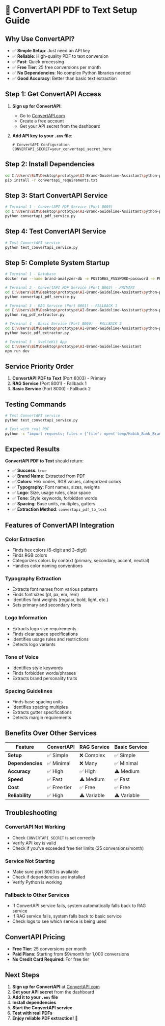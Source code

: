 # 🔄 ConvertAPI PDF to Text Setup Guide

## **Why Use ConvertAPI?**

- ✅ **Simple Setup**: Just need an API key
- ✅ **Reliable**: High-quality PDF to text conversion
- ✅ **Fast**: Quick processing
- ✅ **Free Tier**: 25 free conversions per month
- ✅ **No Dependencies**: No complex Python libraries needed
- ✅ **Good Accuracy**: Better than basic text extraction

## **Step 1: Get ConvertAPI Access**

1. **Sign up for ConvertAPI**:
   - Go to [ConvertAPI.com](https://www.convertapi.com/)
   - Create a free account
   - Get your API secret from the dashboard

2. **Add API key to your `.env` file**:
   ```env
   # ConvertAPI Configuration
   CONVERTAPI_SECRET=your_convertapi_secret_here
   ```

## **Step 2: Install Dependencies**

```bash
cd C:\Users\BiM\Desktop\prototype\AI-Brand-Guideline-Assistant\python-pdf-service
pip install -r convertapi_requirements.txt
```

## **Step 3: Start ConvertAPI Service**

```bash
# Terminal 1 - ConvertAPI PDF Service (Port 8003)
cd C:\Users\BiM\Desktop\prototype\AI-Brand-Guideline-Assistant\python-pdf-service
python convertapi_pdf_service.py
```

## **Step 4: Test ConvertAPI Service**

```bash
# Test ConvertAPI service
python test_convertapi_service.py
```

## **Step 5: Complete System Startup**

```bash
# Terminal 1 - Database
docker run --name brand-analyzer-db -e POSTGRES_PASSWORD=password -e POSTGRES_DB=brand_analyzer -p 5432:5432 -d postgres:16

# Terminal 2 - ConvertAPI PDF Service (Port 8003) - PRIMARY
cd C:\Users\BiM\Desktop\prototype\AI-Brand-Guideline-Assistant\python-pdf-service
python convertapi_pdf_service.py

# Terminal 3 - RAG Service (Port 8001) - FALLBACK 1
cd C:\Users\BiM\Desktop\prototype\AI-Brand-Guideline-Assistant\python-pdf-service
python rag_pdf_extractor.py

# Terminal 4 - Basic Service (Port 8000) - FALLBACK 2
cd C:\Users\BiM\Desktop\prototype\AI-Brand-Guideline-Assistant\python-pdf-service
python basic_pdf_extractor.py

# Terminal 5 - SvelteKit App
cd C:\Users\BiM\Desktop\prototype\AI-Brand-Guideline-Assistant
npm run dev
```

## **Service Priority Order**

1. **ConvertAPI PDF to Text** (Port 8003) - Primary
2. **RAG Service** (Port 8001) - Fallback 1
3. **Basic Service** (Port 8000) - Fallback 2

## **Testing Commands**

```bash
# Test ConvertAPI service
python test_convertapi_service.py

# Test with real PDF
python -c "import requests; files = {'file': open('temp/Habib_Bank_Brand_Guidelines.pdf', 'rb')}; data = {'company_name': 'Habib Bank'}; r = requests.post('http://localhost:8003/extract-brand-guidelines', files=files, data=data); print('ConvertAPI Response:', r.json() if r.status_code == 200 else f'Error {r.status_code}: {r.text}')"
```

## **Expected Results**

**ConvertAPI PDF to Text** should return:
- ✅ **Success**: `true`
- ✅ **Brand Name**: Extracted from PDF
- ✅ **Colors**: Hex codes, RGB values, categorized colors
- ✅ **Typography**: Font names, sizes, weights
- ✅ **Logo**: Size, usage rules, clear space
- ✅ **Tone**: Style keywords, forbidden words
- ✅ **Spacing**: Base units, multiples, gutters
- ✅ **Extraction Method**: `convertapi_pdf_to_text`

## **Features of ConvertAPI Integration**

### **Color Extraction**
- Finds hex colors (6-digit and 3-digit)
- Finds RGB colors
- Categorizes colors by context (primary, secondary, accent, neutral)
- Handles color naming conventions

### **Typography Extraction**
- Extracts font names from various patterns
- Finds font sizes (pt, px, em, rem)
- Identifies font weights (regular, bold, light, etc.)
- Sets primary and secondary fonts

### **Logo Information**
- Extracts logo size requirements
- Finds clear space specifications
- Identifies usage rules and restrictions
- Detects logo variants

### **Tone of Voice**
- Identifies style keywords
- Finds forbidden words/phrases
- Extracts brand personality traits

### **Spacing Guidelines**
- Finds base spacing units
- Identifies spacing multiples
- Extracts gutter specifications
- Detects margin requirements

## **Benefits Over Other Services**

| Feature | ConvertAPI | RAG Service | Basic Service |
|---------|------------|-------------|---------------|
| **Setup** | ✅ Simple | ❌ Complex | ✅ Simple |
| **Dependencies** | ✅ Minimal | ❌ Many | ✅ Minimal |
| **Accuracy** | ✅ High | ✅ High | ⚠️ Medium |
| **Speed** | ✅ Fast | ⚠️ Medium | ✅ Fast |
| **Cost** | ✅ Free tier | ✅ Free | ✅ Free |
| **Reliability** | ✅ High | ⚠️ Variable | ⚠️ Variable |

## **Troubleshooting**

### **ConvertAPI Not Working**
- Check `CONVERTAPI_SECRET` is set correctly
- Verify API key is valid
- Check if you've exceeded free tier limits (25 conversions/month)

### **Service Not Starting**
- Make sure port 8003 is available
- Check if dependencies are installed
- Verify Python is working

### **Fallback to Other Services**
- If ConvertAPI service fails, system automatically falls back to RAG service
- If RAG service fails, system falls back to basic service
- Check logs to see which service is being used

## **ConvertAPI Pricing**

- **Free Tier**: 25 conversions per month
- **Paid Plans**: Starting from $9/month for 1,000 conversions
- **No Credit Card Required**: For free tier

## **Next Steps**

1. **Sign up for ConvertAPI** at [ConvertAPI.com](https://www.convertapi.com/)
2. **Get your API secret** from the dashboard
3. **Add it to your `.env` file**
4. **Install dependencies**
5. **Start the ConvertAPI service**
6. **Test with real PDFs**
7. **Enjoy reliable PDF extraction!** 🎉

